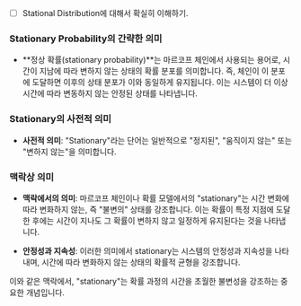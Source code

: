 - [ ] Stational Distribution에 대해서 확실히 이해하기.

### Stationary Probability의 간략한 의미

- **정상 확률(stationary probability)**는 마르코프 체인에서 사용되는 용어로, 시간이 지남에 따라 변하지 않는 상태의 확률 분포를 의미합니다. 즉, 체인이 이 분포에 도달하면 이후의 상태 분포가 이와 동일하게 유지됩니다. 이는 시스템이 더 이상 시간에 따라 변동하지 않는 안정된 상태를 나타냅니다.

### Stationary의 사전적 의미

- **사전적 의미**: "Stationary"라는 단어는 일반적으로 "정지된", "움직이지 않는" 또는 "변하지 않는"을 의미합니다.

### 맥락상 의미

- **맥락에서의 의미**: 마르코프 체인이나 확률 모델에서의 "stationary"는 시간 변화에 따라 변화하지 않는, 즉 "불변의" 상태를 강조합니다. 이는 확률이 특정 지점에 도달한 후에는 시간이 지나도 그 확률이 변하지 않고 일정하게 유지된다는 것을 나타냅니다.

- **안정성과 지속성**: 이러한 의미에서 stationary는 시스템의 안정성과 지속성을 나타내며, 시간에 따라 변화하지 않는 상태의 확률적 균형을 강조합니다.

이와 같은 맥락에서, "stationary"는 확률 과정의 시간을 초월한 불변성을 강조하는 중요한 개념입니다.